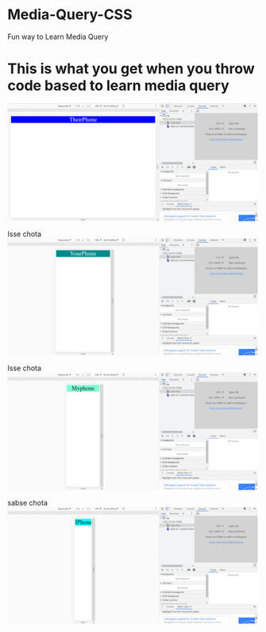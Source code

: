 # Media-Query-CSS
Fun way to Learn Media Query 

# This is what you get when you throw code based to learn media  query

![](mediaquery%20(1).png)

Isse chota
![](mediaquery%20(4).png)

Isse chota
![](mediaquery%20(3).png)

sabse chota
![](mediaquery%20(2).png)
